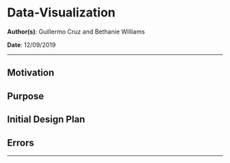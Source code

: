 # Data-Visualization

**Author(s)**: Guillermo Cruz and Bethanie Williams

**Date**: 12/09/2019

---
## Motivation


## Purpose

## Initial Design Plan

## Errors


---

